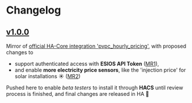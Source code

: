 # Changelog

## [v1.0.0](https://github.com/azogue/ha-pvpc-custom/tree/v1.0.0)

Mirror of [official HA-Core integration 'pvpc_hourly_pricing'](https://www.home-assistant.io/integrations/pvpc_hourly_pricing), with proposed changes to

- support authenticated access with **ESIOS API Token** ([MR1](https://github.com/home-assistant/core/pull/85767)),
- and enable **more electricity price sensors**, like the 'injection price' for solar installations ☀️ ([MR2](https://github.com/home-assistant/core/pull/85769))

Pushed here to enable _beta testers_ to install it through **HACS** until review process is finished,
and final changes are released in HA 🤞
